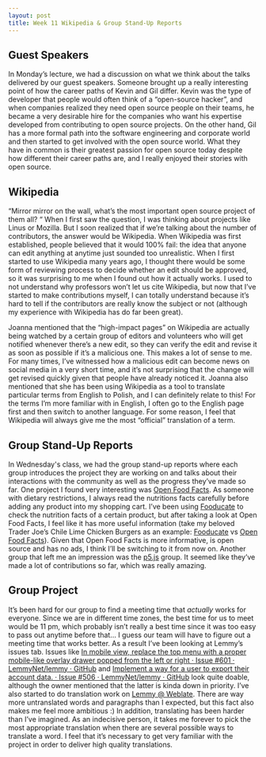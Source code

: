 ```yaml
---
layout: post
title: Week 11 Wikipedia & Group Stand-Up Reports
---
```


## Guest Speakers
In Monday’s lecture, we had a discussion on what we think about the talks delivered by our guest speakers. Someone brought up a really interesting point of how the career paths of Kevin and Gil differ. Kevin was the type of developer that people would often think of a “open-source hacker”, and when companies realized they need open source people on their teams, he became a very desirable hire for the companies who want his expertise developed from contributing to open source projects. On the other hand, Gil has a more formal path into the software engineering and corporate world and then started to get involved with the open source world. 
What they have in common is their greatest passion for open source today despite how different their career paths are, and I really enjoyed their stories with open source. 

## Wikipedia
“Mirror mirror on the wall, what’s the most  important open source project of them all? “ When I first saw the question, I was thinking about projects like Linus or Mozilla. But I soon realized that if we’re talking about the number of contributors, the answer would be Wikipedia. When Wikipedia was first established, people believed that it would 100% fail: the idea that anyone can edit anything at anytime just sounded too unrealistic. When I first started to use Wikipedia many years ago, I thought there would be some form of reviewing process to decide whether an edit should be approved, so it was surprising to me when I found out how it actually works.  I used to not understand why professors won’t let us cite Wikipedia, but now that I’ve started to make contributions myself, I can totally understand because it’s hard to tell if the contributors are really know the subject or not (although my experience with Wikipedia has do far been great). 

Joanna mentioned that the “high-impact pages” on Wikipedia are actually being watched by a certain group of editors and volunteers who will get notified whenever there’s a new edit, so they can verify the edit and revise it  as soon as possible if it’s a malicious one. This makes a lot of sense to me. For many times, I’ve witnessed how a malicious edit can become news on social media in a very short time, and it’s not surprising that the change will get revised quickly given that people have already noticed it. Joanna also mentioned that she has been using Wikipedia as a tool to translate particular terms from English to Polish, and I can definitely relate to this! For the terms I’m more familiar with in English, I often go to the English page first and then switch to another language. For some reason, I feel that Wikipedia will always give me the most “official” translation of a term. 

## Group Stand-Up Reports
In Wednesday's class, we had the group stand-up reports where each group introduces the project they are working on and talks about their interactions with the community as well as the progress they’ve made so far. One project I found very interesting was [Open Food Facts](https://github.com/nyu-ossd-s20/openfoodfacts-server). As someone with dietary restrictions, I always read the nutritions facts carefully before adding any product into my shopping cart. I’ve been using [Fooducate](https://www.fooducate.com/) to check the nutrition facts of a certain product, but after taking a look at Open Food Facts, I feel like it has more useful information (take my beloved Trader Joe’s Chile Lime Chicken Burgers as an example: [Fooducate](https://www.fooducate.com/product/Trader-Joe-s-Chile-Lime-Chicken-Burgers/1F646016-169F-11E0-BF92-FEFD45A4D471) vs [Open Food Facts](https://us.openfoodfacts.org/product/00152617/chicken-burgers-chili-lime-trader-joe-s)). Given that Open Food Facts is more informative, is open source and has no ads, I think I’ll be switching to it from now on. Another group that left me an impression was the [p5.js](https://github.com/nyu-ossd-s20/p5.js-website) group. It seemed like they’ve made a lot of contributions so far, which was really amazing.

## Group Project
It’s been hard for our group to find a meeting time that *actually* works for everyone. Since we are in different time zones, the best time for us to meet would be 11 pm, which probably isn’t really a best time since it was too easy to pass out anytime before that… I guess our team will have to figure out a meeting time that works better. As a result I’ve been looking at Lemmy’s issues tab. Issues like [In mobile view, replace the top menu with a proper mobile-like overlay drawer popped from the left or right · Issue #601 · LemmyNet/lemmy · GitHub](https://github.com/LemmyNet/lemmy/issues/601) and [Implement a way for a user to export their account data. · Issue #506 · LemmyNet/lemmy · GitHub](https://github.com/LemmyNet/lemmy/issues/506) look quite doable, although the owner mentioned that the latter is kinda down in priority. 
I’ve also started to do translation work on [Lemmy @ Weblate](https://weblate.yerbamate.dev/projects/lemmy/). There are way more untranslated words and paragraphs than I expected, but this fact also makes me feel more ambitious :) In addition, translating has been harder than I’ve imagined. As an indecisive person, it takes me forever to pick the most appropriate translation when there are several possible ways to translate a word. I feel that it’s necessary to get very familiar with the project in order to deliver high quality translations.
